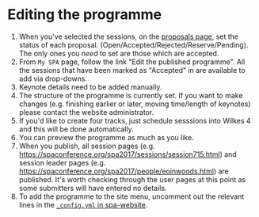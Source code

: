 # Editing the programme

1. When you've selected the sessions, on the [proposals page](https://spaconference.org/scripts/proposals.php), set the status of each proposal. (Open/Accepted/Rejected/Reserve/Pending). The only ones you *need* to set are those which are accepted.
1. From `My SPA` page, follow the link "Edit the published programme". All the sessions that have been marked as "Accepted" in are available to add via drop-downs.
1. Keynote details need to be added manually.
1. The structure of the programme is currently set. If you want to make changes (e.g. finishing earlier or later, moving time/length of keynotes) please contact the website administrator.
1. If you'd like to create four tracks, just schedule sesssions into Wilkes 4 and this will be done automatically.
1. You can preview the programme as much as you like.
1. When you publish, all session pages (e.g. https://spaconference.org/spa2017/sessions/session715.html) and session leader pages (e.g. https://spaconference.org/spa2017/people/eoinwoods.html) are published. It's worth checking through the user pages at this point as some submitters will have entered no details.
3. To add the programme to the site menu, uncomment out the relevant lines in the [`_config.yml` in spa-website](https://github.com/spaconference/spa-website/blob/master/_config.yml).
